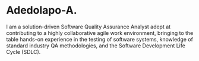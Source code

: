 # Adedolapo-A.
I am a solution-driven Software Quality Assurance Analyst adept at contributing to a highly collaborative agile work environment, bringing to the table hands-on experience in the testing of software systems, knowledge of standard industry QA methodologies, and the Software Development Life Cycle (SDLC).

